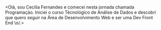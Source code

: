 <Olá, sou Cecília Fernandes e comecei nesta jornada chamada Programação. Iniciei o curso Técnológico de Análise de Dados e descobri que quero seguir na Área de Desenvolvimento Web e ser uma Dev Front End \o/.> 
